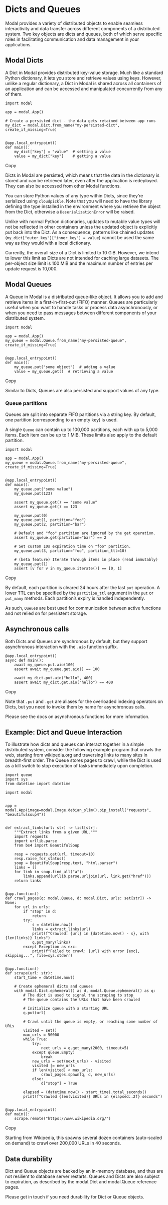 # Dicts and Queues

Modal provides a variety of distributed objects to enable seamless
interactivity and data transfer across different components of a distributed
system. Two key objects are dicts and queues, both of which serve specific
roles in facilitating communication and data management in your applications.

## Modal Dicts

A Dict in Modal provides distributed key-value storage. Much like a standard
Python dictionary, it lets you store and retrieve values using keys. However,
unlike a regular dictionary, a Dict in Modal is shared across all containers
of an application and can be accessed and manipulated concurrently from any of
them.

    
    
    import modal
    
    app = modal.App()
    
    # Create a persisted dict - the data gets retained between app runs
    my_dict = modal.Dict.from_name("my-persisted-dict", create_if_missing=True)
    
    
    @app.local_entrypoint()
    def main():
        my_dict["key"] = "value"  # setting a value
        value = my_dict["key"]    # getting a value

Copy

Dicts in Modal are persisted, which means that the data in the dictionary is
stored and can be retrieved later, even after the application is redeployed.
They can also be accessed from other Modal functions.

You can store Python values of any type within Dicts, since they’re serialized
using `cloudpickle`. Note that you will need to have the library defining the
type installed in the environment where you retrieve the object from the Dict,
otherwise a `DeserializationError` will be raised.

Unlike with normal Python dictionaries, updates to mutable value types will
not be reflected in other containers unless the updated object is explicitly
put back into the Dict. As a consequence, patterns like chained updates
(`my_dict["outer_key"]["inner_key"] = value`) cannot be used the same way as
they would with a local dictionary.

Currently, the ​overall​ size of a Dict is limited to 10 GiB. However, we
intend to lower this limit as Dicts are not intended for caching large
datasets. The per-object size limit is 100 MiB and the maximum number of
entries per update request is 10,000.

## Modal Queues

A Queue in Modal is a distributed queue-like object. It allows you to add and
retrieve items in a first-in-first-out (FIFO) manner. Queues are particularly
useful when you want to handle tasks or process data asynchronously, or when
you need to pass messages between different components of your distributed
system.

    
    
    import modal
    
    app = modal.App()
    my_queue = modal.Queue.from_name("my-persisted-queue", create_if_missing=True)
    
    
    @app.local_entrypoint()
    def main():
        my_queue.put("some object")  # adding a value
        value = my_queue.get()  # retrieving a value

Copy

Similar to Dicts, Queues are also persisted and support values of any type.

### Queue partitions

Queues are split into separate FIFO partitions via a string key. By default,
one partition (corresponding to an empty key) is used.

A single `Queue` can contain up to 100,000 partitions, each with up to 5,000
items. Each item can be up to 1 MiB. These limits also apply to the default
partition.

    
    
    import modal
    
    app = modal.App()
    my_queue = modal.Queue.from_name("my-persisted-queue", create_if_missing=True)
    
    
    @app.local_entrypoint()
    def main():
        my_queue.put("some value")
        my_queue.put(123)
    
        assert my_queue.get() == "some value"
        assert my_queue.get() == 123
    
        my_queue.put(0)
        my_queue.put(1, partition="foo")
        my_queue.put(2, partition="bar")
    
        # Default and "foo" partition are ignored by the get operation.
        assert my_queue.get(partition="bar") == 2
    
        # Set custom 10s expiration time on "foo" partition.
        my_queue.put(3, partition="foo", partition_ttl=10)
    
        # (beta feature) Iterate through items in place (read immutably)
        my_queue.put(1)
        assert [v for v in my_queue.iterate()] == [0, 1]

Copy

By default, each partition is cleared 24 hours after the last `put` operation.
A lower TTL can be specified by the `partition_ttl` argument in the `put` or
`put_many` methods. Each partition’s expiry is handled independently.

As such, `Queue`s are best used for communication between active functions and
not relied on for persistent storage.

## Asynchronous calls

Both Dicts and Queues are synchronous by default, but they support
asynchronous interaction with the `.aio` function suffix.

    
    
    @app.local_entrypoint()
    async def main():
        await my_queue.put.aio(100)
        assert await my_queue.get.aio() == 100
    
        await my_dict.put.aio("hello", 400)
        assert await my_dict.get.aio("hello") == 400

Copy

Note that `.put` and `.get` are aliases for the overloaded indexing operators
on Dicts, but you need to invoke them by name for asynchronous calls.

Please see the docs on asynchronous functions for more information.

## Example: Dict and Queue Interaction

To illustrate how dicts and queues can interact together in a simple
distributed system, consider the following example program that crawls the
web, starting from wikipedia.org and traversing links to many sites in
breadth-first order. The Queue stores pages to crawl, while the Dict is used
as a kill switch to stop execution of tasks immediately upon completion.

    
    
    import queue
    import sys
    from datetime import datetime
    
    import modal
    
    
    app = modal.App(image=modal.Image.debian_slim().pip_install("requests", "beautifulsoup4"))
    
    
    def extract_links(url: str) -> list[str]:
        """Extract links from a given URL."""
        import requests
        import urllib.parse
        from bs4 import BeautifulSoup
    
        resp = requests.get(url, timeout=10)
        resp.raise_for_status()
        soup = BeautifulSoup(resp.text, "html.parser")
        links = []
        for link in soup.find_all("a"):
            links.append(urllib.parse.urljoin(url, link.get("href")))
        return links
    
    
    @app.function()
    def crawl_pages(q: modal.Queue, d: modal.Dict, urls: set[str]) -> None:
        for url in urls:
            if "stop" in d:
                return
            try:
                s = datetime.now()
                links = extract_links(url)
                print(f"Crawled: {url} in {datetime.now() - s}, with {len(links)} links")
                q.put_many(links)
            except Exception as exc:
                print(f"Failed to crawl: {url} with error {exc}, skipping...", file=sys.stderr)
    
    
    @app.function()
    def scrape(url: str):
        start_time = datetime.now()
    
        # Create ephemeral dicts and queues
        with modal.Dict.ephemeral() as d, modal.Queue.ephemeral() as q:
            # The dict is used to signal the scraping to stop
            # The queue contains the URLs that have been crawled
    
            # Initialize queue with a starting URL
            q.put(url)
    
            # Crawl until the queue is empty, or reaching some number of URLs
            visited = set()
            max_urls = 50000
            while True:
                try:
                    next_urls = q.get_many(2000, timeout=5)
                except queue.Empty:
                    break
                new_urls = set(next_urls) - visited
                visited |= new_urls
                if len(visited) < max_urls:
                    crawl_pages.spawn(q, d, new_urls)
                else:
                    d["stop"] = True
    
            elapsed = (datetime.now() - start_time).total_seconds()
            print(f"Crawled {len(visited)} URLs in {elapsed:.2f} seconds")
    
    
    @app.local_entrypoint()
    def main():
        scrape.remote("https://www.wikipedia.org/")

Copy

Starting from Wikipedia, this spawns several dozen containers (auto-scaled on
demand) to crawl over 200,000 URLs in 40 seconds.

## Data durability

Dict and Queue objects are backed by an in-memory database, and thus are not
resilient to database server restarts. Queues and Dicts are also subject to
expiration, as described by the modal.Dict and modal.Queue reference pages.

Please get in touch if you need durability for Dict or Queue objects.

